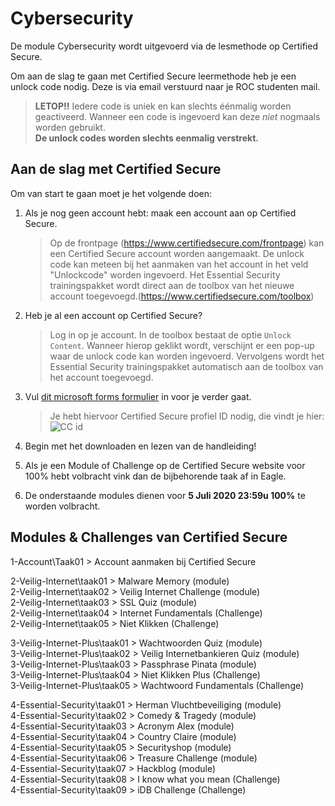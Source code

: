 # Cybersecurity

De module Cybersecurity wordt uitgevoerd via de lesmethode op Certified Secure. 

Om aan de slag te gaan met Certified Secure leermethode heb je een unlock code nodig. Deze is via email verstuurd naar je ROC studenten mail. 

   > **LETOP!!** Iedere code is uniek en kan slechts éénmalig worden geactiveerd. Wanneer een code is ingevoerd kan deze *niet* nogmaals worden gebruikt.  
   **De unlock codes worden slechts eenmalig verstrekt.**  

## Aan de slag met Certified Secure

Om van start te gaan moet je het volgende doen:

1. Als je nog geen account hebt: maak een account aan op Certified Secure.
   > Op de frontpage (https://www.certifiedsecure.com/frontpage) kan een Certified Secure account worden aangemaakt. De unlock code kan meteen bij het aanmaken van het account in het veld "Unlockcode" worden ingevoerd. Het Essential Security trainingspakket wordt direct aan de toolbox van het nieuwe account toegevoegd.(https://www.certifiedsecure.com/toolbox) 

2. Heb je al een account op Certified Secure?
   > Log in op je account. In de toolbox bestaat de optie `Unlock Content`. Wanneer hierop geklikt wordt, verschijnt er een pop-up waar de unlock code kan worden ingevoerd. Vervolgens wordt het Essential Security trainingspakket automatisch aan de toolbox van het account toegevoegd.  

3. Vul [dit microsoft forms formulier](https://forms.office.com/Pages/ResponsePage.aspx?id=RswIyUxVMUGGU0VSLmjikaRwSe8dqthLjsrnL5WPW8VUQVo2QkJNN0RMVVg2QkZBQUZURlo2Q1RZMi4u) in voor je verder gaat.
   > Je hebt hiervoor Certified Secure profiel ID nodig, die vindt je hier:
   ![CC id](https://github.com/ROC-van-Amsterdam-College-Amstelland/CYBERSECURITY/blob/master/img/cc-id.jpg)  
   

4. Begin met het downloaden en lezen van de handleiding!

5. Als je een Module of Challenge op de Certified Secure website voor 100% hebt volbracht vink dan de bijbehorende taak af in Eagle.
   
6. De onderstaande modules dienen voor **5 Juli 2020 23:59u 100%** te worden volbracht.


## Modules & Challenges van Certified Secure

1-Account\Taak01 > Account aanmaken bij Certified Secure  

2-Veilig-Internet\taak01 > Malware Memory (module)  
2-Veilig-Internet\taak02 > Veilig Internet Challenge (module)  
2-Veilig-Internet\taak03 > SSL Quiz (module)  
2-Veilig-Internet\taak04 > Internet Fundamentals (Challenge)  
2-Veilig-Internet\taak05 > Niet Klikken (Challenge)  

3-Veilig-Internet-Plus\taak01 > Wachtwoorden Quiz (module)  
3-Veilig-Internet-Plus\taak02 > Veilig Internetbankieren Quiz (module)  
3-Veilig-Internet-Plus\taak03 > Passphrase Pinata (module)  
3-Veilig-Internet-Plus\taak04 > Niet Klikken Plus (Challenge)  
3-Veilig-Internet-Plus\taak05 > Wachtwoord Fundamentals (Challenge)  

4-Essential-Security\taak01 > Herman Vluchtbeveiliging (module)    
4-Essential-Security\taak02 > Comedy & Tragedy (module)  
4-Essential-Security\taak03 > Acronym Alex (module)  
4-Essential-Security\taak04 > Country Claire (module)  
4-Essential-Security\taak05 > Securityshop (module)  
4-Essential-Security\taak06 > Treasure Challenge (module)  
4-Essential-Security\taak07 > Hackblog (module)  
4-Essential-Security\taak08 > I know what you mean (Challenge)  
4-Essential-Security\taak09 > iDB Challenge (Challenge)  